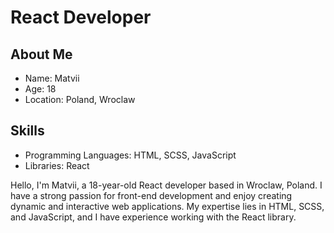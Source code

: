 # React Developer

## About Me
- Name: Matvii
- Age: 18
- Location: Poland, Wroclaw

## Skills
- Programming Languages: HTML, SCSS, JavaScript
- Libraries: React

Hello, I'm Matvii, a 18-year-old React developer based in Wroclaw, Poland. I have a strong passion for front-end development and enjoy creating dynamic and interactive web applications. My expertise lies in HTML, SCSS, and JavaScript, and I have experience working with the React library.
